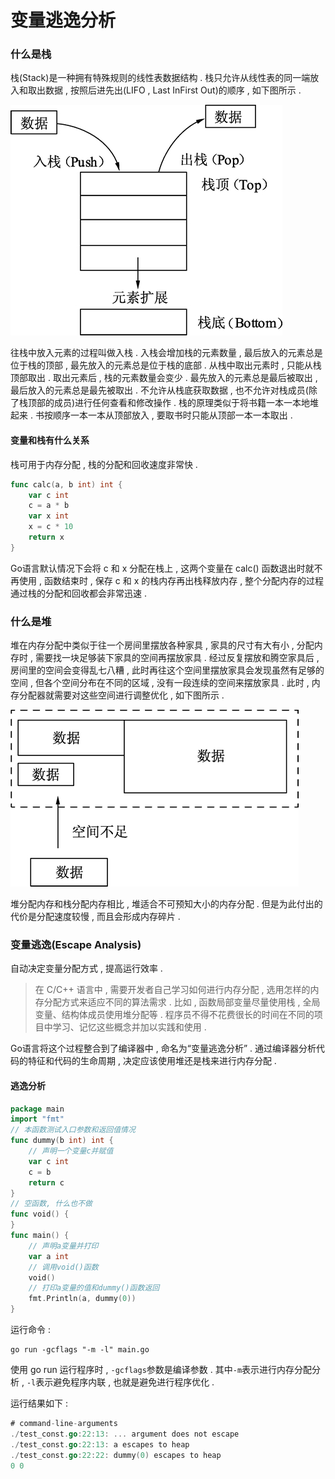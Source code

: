 # 变量逃逸分析

### 什么是栈

栈\(Stack\)是一种拥有特殊规则的线性表数据结构 . 栈只允许从线性表的同一端放入和取出数据 , 按照后进先出\(LIFO , Last InFirst Out\)的顺序 , 如下图所示 .

![](/assets/stack.png)

往栈中放入元素的过程叫做入栈 . 入栈会增加栈的元素数量 , 最后放入的元素总是位于栈的顶部 , 最先放入的元素总是位于栈的底部 . 从栈中取出元素时 , 只能从栈顶部取出 . 取出元素后 , 栈的元素数量会变少 . 最先放入的元素总是最后被取出 , 最后放入的元素总是最先被取出 . 不允许从栈底获取数据 , 也不允许对栈成员\(除了栈顶部的成员\)进行任何查看和修改操作 . 栈的原理类似于将书籍一本一本地堆起来 . 书按顺序一本一本从顶部放入 , 要取书时只能从顶部一本一本取出 .

#### 变量和栈有什么关系

栈可用于内存分配 , 栈的分配和回收速度非常快 .

```go
func calc(a, b int) int {
    var c int
    c = a * b
    var x int
    x = c * 10
    return x
}
```

Go语言默认情况下会将 c 和 x 分配在栈上 , 这两个变量在 calc\(\) 函数退出时就不再使用 , 函数结束时 , 保存 c 和 x 的栈内存再出栈释放内存 , 整个分配内存的过程通过栈的分配和回收都会非常迅速 .

### 什么是堆

堆在内存分配中类似于往一个房间里摆放各种家具 , 家具的尺寸有大有小 , 分配内存时 , 需要找一块足够装下家具的空间再摆放家具 . 经过反复摆放和腾空家具后 , 房间里的空间会变得乱七八糟 , 此时再往这个空间里摆放家具会发现虽然有足够的空间 , 但各个空间分布在不同的区域 , 没有一段连续的空间来摆放家具 . 此时 , 内存分配器就需要对这些空间进行调整优化 , 如下图所示 .

![](/assets/heap.png)

堆分配内存和栈分配内存相比 , 堆适合不可预知大小的内存分配 . 但是为此付出的代价是分配速度较慢 , 而且会形成内存碎片 .

### 变量逃逸\(Escape Analysis\)

自动决定变量分配方式 , 提高运行效率 .

> 在 C/C++ 语言中 , 需要开发者自己学习如何进行内存分配 , 选用怎样的内存分配方式来适应不同的算法需求 . 比如 , 函数局部变量尽量使用栈 , 全局变量、结构体成员使用堆分配等 . 程序员不得不花费很长的时间在不同的项目中学习、记忆这些概念并加以实践和使用 .

Go语言将这个过程整合到了编译器中 , 命名为“变量逃逸分析” . 通过编译器分析代码的特征和代码的生命周期 , 决定应该使用堆还是栈来进行内存分配 .

#### 逃逸分析

```go
package main
import "fmt"
// 本函数测试入口参数和返回值情况
func dummy(b int) int {
    // 声明一个变量c并赋值
    var c int
    c = b
    return c
}
// 空函数, 什么也不做
func void() {
}
func main() {
    // 声明a变量并打印
    var a int
    // 调用void()函数
    void()
    // 打印a变量的值和dummy()函数返回
    fmt.Println(a, dummy(0))
}
```

 运行命令 : 

```
go run -gcflags "-m -l" main.go
```

使用 go run 运行程序时 , `-gcflags`参数是编译参数 . 其中`-m`表示进行内存分配分析 , `-l`表示避免程序内联 , 也就是避免进行程序优化 . 

运行结果如下 : 

```go
# command-line-arguments
./test_const.go:22:13: ... argument does not escape
./test_const.go:22:13: a escapes to heap
./test_const.go:22:22: dummy(0) escapes to heap
0 0
```



